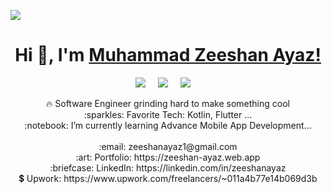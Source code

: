 <p align="left">
  <a href="https://visitcount.itsvg.in">
    <img src="https://visitcount.itsvg.in/api?id=zeeshanayaz&label=Profile%20Views&color=3&icon=5&pretty=true" />
  </a>
</p>
<h1 align="center"> Hi 👋, I'm <a href="https://zeeshan-ayaz.web.app/">Muhammad Zeeshan Ayaz!</a></h1>

<p align="center">
  <a target="_blank"href="https://www.linkedin.com/in/zeeshanayaz/"><img src="https://img.shields.io/badge/linkedin-%230077B5.svg?&style=for-the-badge&logo=linkedin&logoColor=white" /></a>&nbsp;&nbsp;&nbsp;&nbsp;
  <a href="mailto:zeeshanayaz1@gmail.com?subject=Hello%20Muhammad Zeeshan,%20From%20Github"><img src="https://img.shields.io/badge/gmail-%23D14836.svg?&style=for-the-badge&logo=gmail&logoColor=white" /></a>&nbsp;&nbsp;&nbsp;&nbsp;
  <a target="_blank"href="https://stackoverflow.com/users/6761436/zeeshan-ayaz"><img src="https://img.shields.io/badge/Stack_Overflow-FE7A16?style=for-the-badge&logo=stack-overflow&logoColor=white" /></a>&nbsp;&nbsp;&nbsp;&nbsp;
</p>
   
<p align="center">
    🔥 Software Engineer grinding hard to make something cool  <br>
    :sparkles: Favorite Tech: Kotlin, Flutter ... <br>
    :notebook: I’m currently learning Advance Mobile App Development... <br><br>
    :email:	zeeshanayaz1@gmail.com <br>
    :art: Portfolio: https://zeeshan-ayaz.web.app <br>
    :briefcase: LinkedIn: https://linkedin.com/in/zeeshanayaz <br>
    💲 Upwork: https://www.upwork.com/freelancers/~011a4b77e14b069d3b <br>
</p>
<br/>
<!-- <p align="center">
  <img align="center" src="https://github-readme-streak-stats.herokuapp.com/?user=zeeshanayaz&theme=gotham&hide_border=true&fire=C77800&ring=DD910B&background=1F222E" alt="zeeshanayaz" />
</p>
<br/>
<hr/>

### 🏆 Hacktoberfest Badges
<a href="https://holopin.io/@zeeshanayaz">
  <img src="https://holopin.me/zeeshanayaz" alt="An image of @zeeshanayaz's Holopin badges, which is a link to view their full Holopin profile"/>
</a> -->
